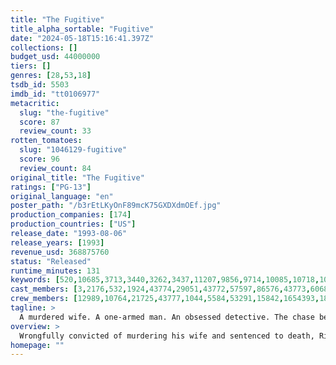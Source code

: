 ```yaml
---
title: "The Fugitive"
title_alpha_sortable: "Fugitive"
date: "2024-05-18T15:16:41.397Z"
collections: []
budget_usd: 44000000
tiers: []
genres: [28,53,18]
tsdb_id: 5503
imdb_id: "tt0106977"
metacritic:
  slug: "the-fugitive"
  score: 87
  review_count: 33
rotten_tomatoes:
  slug: "1046129-fugitive"
  score: 96
  review_count: 84
original_title: "The Fugitive"
ratings: ["PG-13"]
original_language: "en"
poster_path: "/b3rEtLKyOnF89mcK75GXDXdmOEf.jpg"
production_companies: [174]
production_countries: ["US"]
release_date: "1993-08-06"
release_years: [1993]
revenue_usd: 368875760
status: "Released"
runtime_minutes: 131
keywords: [520,10685,3713,3440,3262,3437,11207,9856,9714,10085,10718,10562,10410,11734,13005,14903,18118,173976,180172,219404,226499]
cast_members: [3,2176,532,1924,43774,29051,43772,57597,86576,43773,6068,1231,167567,32289,18262,12538,1213105,7143,43775,74487,1219500,43776]
crew_members: [12989,10764,21725,43777,1044,5584,53291,15842,1654393,18387,58208]
tagline: >
  A murdered wife. A one-armed man. An obsessed detective. The chase begins.
overview: >
  Wrongfully convicted of murdering his wife and sentenced to death, Richard Kimble escapes from the law in an attempt to find the real killer and clear his name.
homepage: ""
---
```


